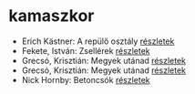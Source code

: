 # kamaszkor

- Erich Kästner: A repülő osztály [részletek](_details/%7Bopf.creator%7D.md#id_964)
- Fekete, István: Zsellérek [részletek](_details/%7Bopf.creator%7D.md#id_741)
- Grecsó, Krisztián: Megyek utánad [részletek](_details/%7Bopf.creator%7D.md#id_1230)
- Grecsó, Krisztián: Megyek utánad [részletek](_details/%7Bopf.creator%7D.md#id_990)
- Nick Hornby: Betoncsók [részletek](_details/%7Bopf.creator%7D.md#id_708)